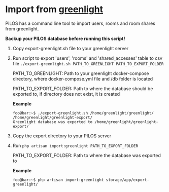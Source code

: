 # Import from [greenlight](https://github.com/bigbluebutton/greenlight)

PILOS has a command line tool to import users, rooms and room shares from greenlight.

**Backup your PILOS database before running this script!**

1.  Copy export-greenlight.sh file to your greenlight server
    
2.  Run script to export 'users', 'rooms' and 'shared_accesses' table to csv file ```./export-greenlight.sh PATH_TO_GREENLIGHT PATH_TO_EXPORT_FOLDER```

    PATH_TO_GREENLIGHT: Path to your greenlight docker-compose directory, where docker-compose.yml file and /db folder is located
    
    PATH_TO_EXPORT_FOLDER: Path to where the database should be exported to, if directory does not exist, it is created

    **Example**
    ```console
    foo@bar:~$ ./export-greenlight.sh /home/greenlight/greenlight/ /home/greenlight/greenlight-export/
    Greenlight database was exported to /home/greenlight/greenlight-export/
    ```

3. Copy the export directory to your PILOS server
4. Run ```php artisan import:greenlight PATH_TO_EXPORT_FOLDER```

   PATH_TO_EXPORT_FOLDER: Path to where the database was exported to

   **Example**
    ```console
   foo@bar:~$ php artisan import:greenlight storage/app/export-greenlight/
    ```
